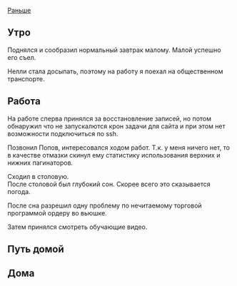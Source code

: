 [Раньше](2019.11.17.md)
## Утро
Поднялся и сообразил нормальный завтрак малому. Малой успешно его съел.

Нелли стала досыпать, поэтому на работу я поехал на общественном транспорте.
## Работа
На работе сперва принялся за восстановление записей, но потом обнаружил что не запускалются крон задачи для сайта и при этом нет возможности подключиться по ssh.

Позвонил Попов, интересовался ходом работ. Т.к. у меня ничего нет, то в качестве отмазки скинул ему статистику использования верхних и нижних пагинаторов.

Сходил в столовую.  
После столовой был глубокий сон. Скорее всего это сказывается погода.

После сна разрешил одну проблему по нечитаемому торговой программой ордеру во вьюшке.

Затем принялся смотреть обучающие видео.
## Путь домой
## Дома
